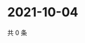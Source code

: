 # 2021-10-04

共 0 条

<!-- BEGIN -->
<!-- 最后更新时间 Mon Oct 04 2021 07:18:27 GMT+0800 (China Standard Time) -->

<!-- END -->
